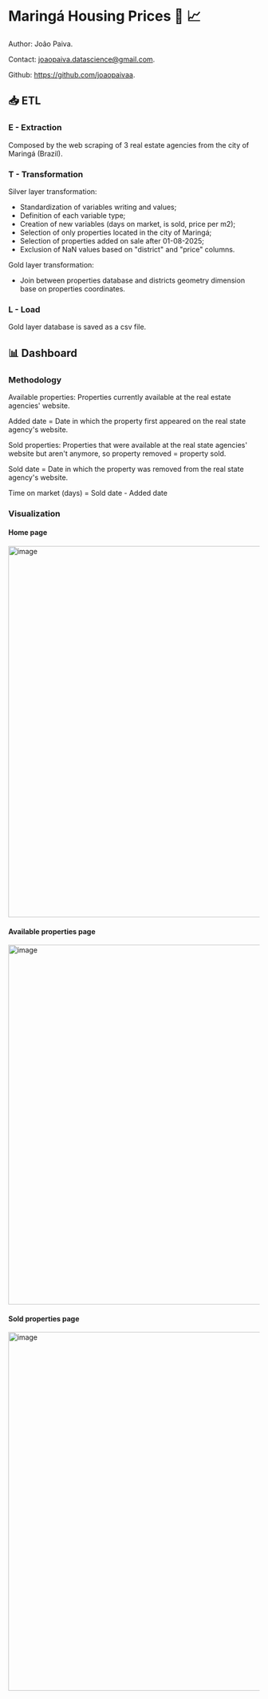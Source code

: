 # Maringá Housing Prices :office: :chart_with_upwards_trend:

Author: João Paiva.

Contact: joaopaiva.datascience@gmail.com.

Github: https://github.com/joaopaivaa.

## :inbox_tray: ETL

### E - Extraction

Composed by the web scraping of 3 real estate agencies from the city of Maringá (Brazil).

### T - Transformation

Silver layer transformation:
* Standardization of variables writing and values;
* Definition of each variable type;
* Creation of new variables (days on market, is sold, price per m2);
* Selection of only properties located in the city of Maringá;
* Selection of properties added on sale after 01-08-2025;
* Exclusion of NaN values based on "district" and "price" columns.

Gold layer transformation:
* Join between properties database and districts geometry dimension base on properties coordinates.

### L - Load

Gold layer database is saved as a csv file.

## :bar_chart: Dashboard

### Methodology

Available properties: Properties currently available at the real estate agencies' website.

Added date = Date in which the property first appeared on the real state agency's website.

Sold properties: Properties that were available at the real state agencies' website but aren't anymore, so property removed = property sold.

Sold date = Date in which the property was removed from the real state agency's website.

Time on market (days) = Sold date - Added date

### Visualization

#### Home page

<img width="1334" height="744" alt="image" src="https://github.com/user-attachments/assets/bf641160-b456-43ea-9725-6153d46d6731" />

#### Available properties page

<img width="1295" height="721" alt="image" src="https://github.com/user-attachments/assets/b3a0f58b-888e-4855-a728-5c9fdd4e5cb7" />

#### Sold properties page

<img width="1296" height="719" alt="image" src="https://github.com/user-attachments/assets/14f8ceb7-dc2b-4588-931a-ce9c18aee9f5" />
